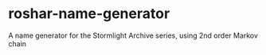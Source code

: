 # roshar-name-generator
A name generator for the Stormlight Archive series, using 2nd order Markov chain
